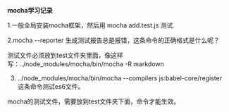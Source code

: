 **mocha学习记录**

1.一般全局安装mocha框架，然后用 mocha add.test.js 测试.

2.mocha --reporter 生成测试报告总是报错，这条命令的正确格式是什么呢？

测试文件必须放到test文件夹里面，像这样写：../node_modules/mocha/bin/mocha -R markdown

3.  ../node_modules/mocha/bin/mocha --compilers js:babel-core/register 这条命令测试es6文件。

mocha的测试文件，需要放到test文件夹下面，命令才能生效。
